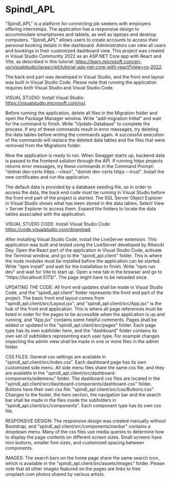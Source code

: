 # Spindl_APL

"Spindl_APL" is a platform for connecting job seekers with employers offering internships. The application has a responsive design to accommodate smartphones and tablets, as well as laptops and desktop computers. "Spindl_APL" allows users to create accounts to access their personal booking details in the dashboard. Administrators can view all users and bookings in their customized dashboard view. This project was created in Visual Studio Community 2022 as an ASP.NET Core app with React and Vite, as described in this tutorial: https://learn.microsoft.com/en-us/visualstudio/javascript/tutorial-asp-net-core-with-react?view=vs-2022. 

The back end part was developed in Visual Studio, and the front end layout was built in Visual Studio Code. Please note that running the application requires both Visual Studio and Visual Studio Code.

VISUAL STUDIO:
Install Visual Studio: https://visualstudio.microsoft.com/vs/.

Before running the application, delete all files in the Migration folder and open the Package Manager window. Write "add-migration Initial" and wait for the command to finish. Write "Update-Database" to complete the process. If any of these commands result in error messages, try deleting the data tables before writing the commands again. A successful execution of the commands will replace the deleted data tables and the files that were removed from the Migrations folder.

Now the application is ready to run. When Swagger starts up, backend data is passed to the frontend solution through the API. If running https projects returns error messages, try these commands in the Command Prompt: "dotnet dev-certs https --clean", "dotnet dev-certs https --trust". Install the new certificates and run the application.

The default data is provided by a database seeding file, so in order to access the data, the back end code must be running in Visual Studio before the front end part of the project is started. The SQL Server Object Explorer in Visual Studio shows what has been stored in the data tables. Select View > Server Explorer to access them. Expand the folders to locate the data tables associated with the application. 

VISUAL STUDIO CODE:
Install Visual Studio Code: https://code.visualstudio.com/download. 

After installing Visual Studio Code, install the LiveServer extension. This application was built and tested using the LiveServer developed by Ritwicki Dey. Open the React part of the application in Visual Studio Code, activate the Terminal window, and go to the "spindl_apl.client" folder. This is where the node modules must be installed before the application can be started. Write "npm install" and wait for the installation to finish. Write "npm run dev" and wait for Vite to start up. Open a new tab in the browser and go to "https://localhost:5173/". The page might have to be reloaded once. 

UPDATING THE CODE: All front end updates shall be made in Visual Studio Code, and the "spindl_apl.client" folder represents the front end part of the project. The basic front end layout comes from "spindl_apl.client/src/Layout.jsx", and "spindl_apl.client/src/App.jsx" is the hub of the front end application. This is where all page references must be listed in order for the pages to be accessible when the application is up and running, and "App.jsx" contains some helpful comments. Pages shall be added or updated in the "spindl_apl.client/src/pages" folder. Each page type has its own subfolder here, and the "dashboard" folder contains its own set of subfolders representing each user type. For example changes impacting the admin view shall be made in one or more files in the admin folder.

CSS FILES: General css settings are available in "spindl_apl.client/src/index.css". Each dashboard page has its own customized side menu. All side menu files share the same css file, and they are available in the "spindl_apl.client/src/dashboard-components/sidemenu" folder. The dashboard css files are located in the "spindl_apl.client/src/dashboard-components/dashboard-css" folder. Buttons have their own css file: "spindl_apl.client/src/css/Buttons.css". Changes to the footer, the hero section, the navigation bar and the search bar shall be made in the files inside the subfolders in "spindl_apl.client/src/components". Each component type has its own css file. 

RESPONSIVE DESIGN: The responsive design was created manually without Bootstrap, and "spindl_apl.client/src/components/navbar" contains a dropdown menu. Many of the css files use media queries to determine how to display the page contents on different screen sizes. Small screens have mini buttons, smaller font sizes, and customized spacing between components. 

IMAGES: The search bars on the home page share the same search icon, which is available in the "spindl_apl.client/src/assets/images" folder. Please note that all other images featured on the pages are links to free unsplash.com photos shared by various artists.


